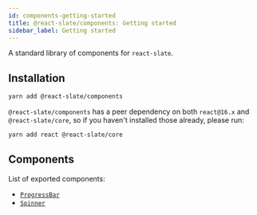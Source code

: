 ```yaml
---
id: components-getting-started
title: @react-slate/components: Getting started
sidebar_label: Getting started
---
```


A standard library of components for `react-slate`.

## Installation

```bash
yarn add @react-slate/components
```

`@react-slate/components` has a peer dependency on both `react@16.x` and `@react-slate/core`, so if you haven't installed those already, please run:

```bash
yarn add react @react-slate/core
```

## Components

List of exported components:

* [`ProgressBar`](./components-progress-bar.md)
* [`Spinner`](./components-spinner.md)
